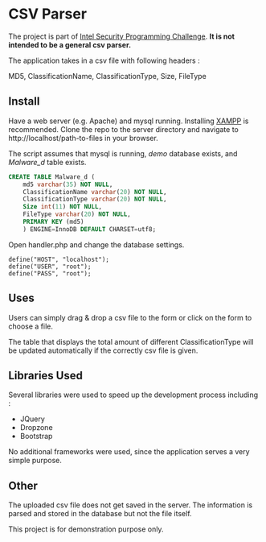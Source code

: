 # CSV Parser

The project is part of [Intel Security Programming Challenge](https://github.com/primeosu/apg_challenge).
**It is not intended to be a general csv parser.**

The application takes in a csv file with following headers : 

MD5, ClassificationName, ClassificationType, Size, FileType


## Install

Have a web server (e.g. Apache) and mysql running. Installing [XAMPP](https://www.apachefriends.org/index.html) is recommended. Clone the repo to the server directory and navigate to http://localhost/path-to-files in your browser.

The script assumes that mysql is running, *demo* database exists, and *Malware_d* table exists.

```sql
CREATE TABLE Malware_d (
	md5 varchar(35) NOT NULL,   
	ClassificationName varchar(20) NOT NULL, 
	ClassificationType varchar(20) NOT NULL,   
	Size int(11) NOT NULL,   
	FileType varchar(20) NOT NULL,   
	PRIMARY KEY (md5) 
	) ENGINE=InnoDB DEFAULT CHARSET=utf8;
```

Open handler.php and change the database settings.
```
define("HOST", "localhost");
define("USER", "root");
define("PASS", "root");
```
## Uses

Users can simply drag & drop a csv file to the form or click on the form to choose a file. 

The table that displays the total amount of different ClassificationType will be updated automatically if the correctly csv file is given.


## Libraries Used

Several libraries were used to speed up the development process including :

- JQuery
- Dropzone
- Bootstrap

No additional frameworks were used, since the application serves a very simple purpose.


## Other
The uploaded csv file does not get saved in the server. The information is parsed and stored in the database but not the file itself.

This project is for demonstration purpose only.


